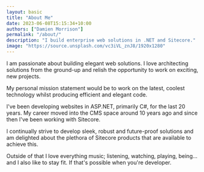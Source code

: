 ```yaml
---
layout: basic
title: "About Me"
date: 2023-06-08T15:15:34+10:00
authors: ["Damien Morrison"]
permalink: "/about/"
description: "I build enterprise web solutions in .NET and Sitecore."
image: "https://source.unsplash.com/vc3iVL_znJ8/1920x1280"
---
```


I am passionate about building elegant web solutions. I love architecting solutions from the ground-up and relish the opportunity to work on exciting, new projects. 

My personal mission statement would be to work on the latest, coolest technology whilst producing efficient and elegant code. 

I've been developing websites in ASP.NET, primarily C#, for the last 20 years. My career moved into the CMS space around 10 years ago and since then I've been working with Sitecore. 

I continually strive to develop sleek, robust and future-proof solutions and am delighted about the plethora of Sitecore products that are available to achieve this.

Outside of that I love everything music; listening, watching, playing, being... and I also like to stay fit. If that's possible when you're developer.